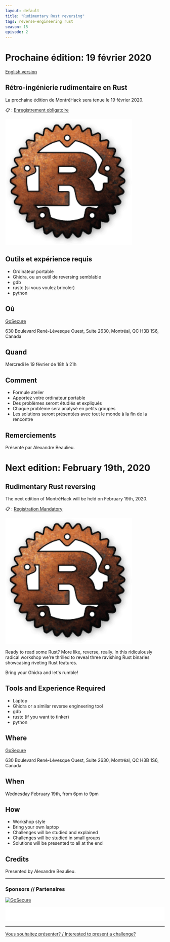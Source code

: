 ```yaml
---
layout: default
title: "Rudimentary Rust reversing"
tags: reverse-engineering rust
season: 15
episode: 2
---
```


# Prochaine édition: 19 février 2020

[English version](#english)

## Rétro-ingénierie rudimentaire en Rust

La prochaine édition de MontréHack sera tenue le 19 février 2020.

:clipboard: : [Enregistrement obligatoire](https://www.eventbrite.com/e/montrehack-tickets-94949312951)

<img src="/images/2020-02_rudimentary_rust_reversing.png" alt="Rust" style="width:400px;"/>

## Outils et expérience requis

* Ordinateur portable
* Ghidra, ou un outil de reversing semblable
* gdb
* rustc (si vous voulez bricoler)
* python

## Où

[GoSecure](https://www.gosecure.net/)

630 Boulevard René-Lévesque Ouest, Suite 2630, Montréal, QC H3B 1S6, Canada

## Quand

Mercredi le 19 février de 18h à 21h

## Comment
 
* Formule atelier
* Apportez votre ordinateur portable
* Des problèmes seront étudiés et expliqués
* Chaque problème sera analysé en petits groupes
* Les solutions seront présentées avec tout le monde à la fin de la rencontre

## Remerciements

Présenté par Alexandre Beaulieu.

<a id="english"></a>

# Next edition: February 19th, 2020

## Rudimentary Rust reversing

The next edition of MontréHack will be held on February 19th, 2020.

:clipboard: : [Registration Mandatory](https://www.eventbrite.com/e/montrehack-tickets-94949312951)

<img src="/images/2020-02_rudimentary_rust_reversing.png" alt="Rust" style="width:400px;"/>

Ready to read some Rust? More like, reverse, really. In this ridiculously radical workshop we're thrilled to reveal three ravishing Rust binaries showcasing riveting Rust features.

Bring your Ghidra and let's rumble!

## Tools and Experience Required

* Laptop
* Ghidra or a similar reverse engineering tool
* gdb
* rustc (if you want to tinker)
* python

## Where

[GoSecure](https://www.gosecure.net/)

630 Boulevard René-Lévesque Ouest, Suite 2630, Montréal, QC H3B 1S6, Canada

## When

Wednesday February 19th, from 6pm to 9pm

## How

* Workshop style
* Bring your own laptop
* Challenges will be studied and explained
* Challenges will be studied in small groups
* Solutions will be presented to all at the end

## Credits

Presented by Alexandre Beaulieu.

<hr/>

### Sponsors // Partenaires

<a href="https://gosecure.net/">
<img src="https://3akfc19rcxr3p4ohv3z7zzp6-wpengine.netdna-ssl.com/wp-content/uploads/GoSecure-logo-web-150x.png" alt="GoSecure" style="width:400px;"/>
</a>

[![Brasserie Benelux](/images/benelux.png)](http://brasseriebenelux.com/)

<hr/>

[Vous souhaitez présenter? / Interested to present a challenge?](https://github.com/montrehack/montrehack.github.com/wiki/Present-at-Montrehack)
